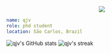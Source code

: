 <p align="center">
  <img src="https://capsule-render.vercel.app/api?text=Hello There!&animation=fadeIn&type=waving&color=gradient&height=100"/>
</p>

```yaml
name: qjv
role: phd student
location: São Carlos, Brazil
```

![qjv's GitHub stats](https://github-readme-stats.vercel.app/api?username=qjv&show_icons=true)
![qjv's streak](https://github-readme-streak-stats.herokuapp.com/?user=qjv)
